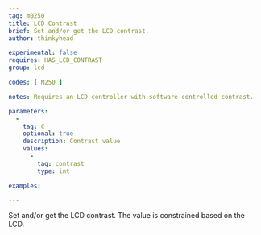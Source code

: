 ```yaml
---
tag: m0250
title: LCD Contrast
brief: Set and/or get the LCD contrast.
author: thinkyhead

experimental: false
requires: HAS_LCD_CONTRAST
group: lcd

codes: [ M250 ]

notes: Requires an LCD controller with software-controlled contrast.

parameters:
  -
    tag: C
    optional: true
    description: Contrast value
    values:
      -
        tag: contrast
        type: int

examples:

---
```


Set and/or get the LCD contrast. The value is constrained based on the LCD.
